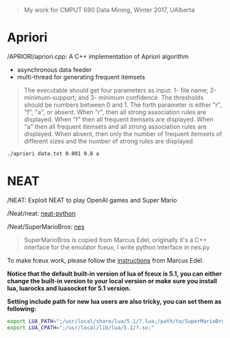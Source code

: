 >My work for CMPUT 690 Data Mining, Winter 2017, UAlberta
# Apriori
/APRIORI/apriori.cpp: A C++ implementation of Apriori algorithm
* asynchronous data feeder
* multi-thread for generating frequent itemsets
>The executable should get four parameters as input: 1- file name; 2-minimum-support; and 3- minimum confidence. The thresholds should be numbers between 0 and 1. The forth parameter is either "r", "f", "a", or absent. When "r", then all strong association rules are displayed. When "f" then all frequent itemsets are displayed. When "a" then all frequent itemsets and all strong association rules are displayed. When absent, then only the number of frequent itemsets of different sizes and the number of strong rules are displayed
```bash
./apriori data.txt 0.001 0.8 a
```
# NEAT
/NEAT: Exploit NEAT to play OpenAI games and Super Mario

/Neat/neat: [neat-python](https://github.com/CodeReclaimers/neat-python)

/Neat/SuperMarioBros: [nes](https://github.com/zoq/nes)
>SuperMarioBros is copied from Marcus Edel, originally it's a C++ interface for the emulator fceux, I write python interface in nes.py

To make fceux work, please follow the [instructions](https://github.com/zoq/nes) from Marcus Edel.

**Notice that the default built-in version of lua of fceux is 5.1, you can either change the built-in version to your local version or make sure you install lua, luarocks and luasocket for 5.1 version.**

**Setting include path for new lua users are also tricky, you can set them as following:**

```bash
export LUA_PATH=";/usr/local/share/lua/5.1/?.lua;/path/to/SuperMarioBros/?.lua"
export LUA_CPATH=";/usr/local/lib/lua/5.1/?.so;"
```


